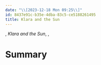 ```yaml
---
date: "\\[2023-12-18 Mon 09:25\\]"
id: 8437e91c-b35e-4dba-83c5-ce5188261495
title: Klara and the Sun
---
```


, *Klara and the Sun*, ,

# Summary
